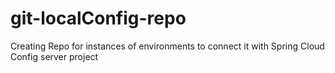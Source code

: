 # git-localConfig-repo
Creating Repo for instances of environments to connect it with Spring Cloud Config server project  
